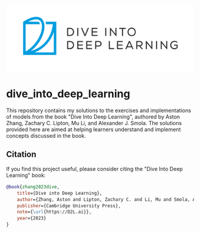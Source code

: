 ![Project Logo](https://raw.githubusercontent.com/d2l-ai/d2l-en/master/static/logo-with-text.png)
# dive_into_deep_learning
This repository contains my solutions to the exercises and implementations of models from the book "Dive Into Deep Learning", authored by Aston Zhang, Zachary C. Lipton, Mu Li, and Alexander J. Smola. The solutions provided here are aimed at helping learners understand and implement concepts discussed in the book.

## Citation
If you find this project useful, please consider citing the "Dive Into Deep Learning" book:

```bibtex
@book{zhang2023dive,
    title={Dive into Deep Learning},
    author={Zhang, Aston and Lipton, Zachary C. and Li, Mu and Smola, Alexander J.},
    publisher={Cambridge University Press},
    note={\url{https://D2L.ai}},
    year={2023}
}
